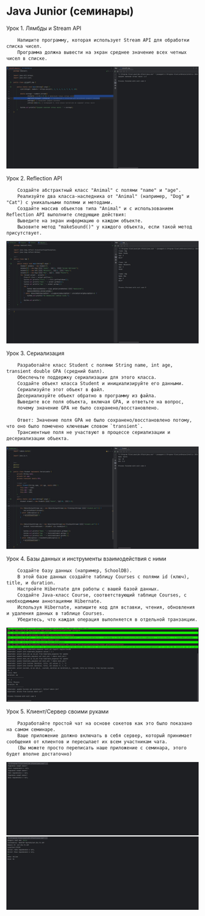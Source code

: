 # Java Junior (семинары)


Урок 1. Лямбды и Stream API

        Напишите программу, которая использует Stream API для обработки списка чисел. 
        Программа должна вывести на экран среднее значение всех четных чисел в списке.


![App](screen/Screenshot_1.jpg)


Урок 2. Reflection API


        Создайте абстрактный класс "Animal" с полями "name" и "age".
        Реализуйте два класса-наследника от "Animal" (например, "Dog" и "Cat") с уникальными полями и методами.
        Создайте массив объектов типа "Animal" и с использованием Reflection API выполните следующие действия:
        Выведите на экран информацию о каждом объекте.
        Вызовите метод "makeSound()" у каждого объекта, если такой метод присутствует.


![App](screen/Screenshot_2.jpg)


Урок 3. Сериализация


        Разработайте класс Student с полями String name, int age, transient double GPA (средний балл).
        Обеспечьте поддержку сериализации для этого класса.
        Создайте объект класса Student и инициализируйте его данными.
        Сериализуйте этот объект в файл.
        Десериализуйте объект обратно в программу из файла.
        Выведите все поля объекта, включая GPA, и ответьте на вопрос,
        почему значение GPA не было сохранено/восстановлено.

        Ответ: Значение поля GPA не было сохранено/восстановлено потому, что оно было помечено ключевым словом `transient`. 
        Трансиентные поля не участвуют в процессе сериализации и десериализации объекта.


![App](screen/Screenshot_3.jpg)


Урок 4. Базы данных и инструменты взаимодействия с ними


        Создайте базу данных (например, SchoolDB).
        В этой базе данных создайте таблицу Courses с полями id (ключ), title, и duration.
        Настройте Hibernate для работы с вашей базой данных.
        Создайте Java-класс Course, соответствующий таблице Courses, с необходимыми аннотациями Hibernate.
        Используя Hibernate, напишите код для вставки, чтения, обновления и удаления данных в таблице Courses.
        Убедитесь, что каждая операция выполняется в отдельной транзакции.

![App](screen/Screenshot_4.jpg)


Урок 5. Клиент/Сервер своими руками


        Разработайте простой чат на основе сокетов как это было показано на самом семинаре. 
        Ваше приложение должно включать в себя сервер, который принимает сообщения от клиентов и пересылает их всем участникам чата.
        (Вы можете просто переписать наше приложение с семинара, этого будет вполне достаточно)


![App](screen/Screenshot_5.jpg)
![App](screen/Screenshot_6.jpg)